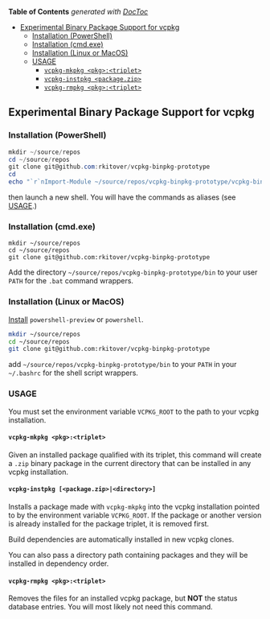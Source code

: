 <!-- START doctoc generated TOC please keep comment here to allow auto update -->
<!-- DON'T EDIT THIS SECTION, INSTEAD RE-RUN doctoc TO UPDATE -->
**Table of Contents**  *generated with [DocToc](https://github.com/thlorenz/doctoc)*

- [Experimental Binary Package Support for vcpkg](#experimental-binary-package-support-for-vcpkg)
  - [Installation (PowerShell)](#installation-powershell)
  - [Installation (cmd.exe)](#installation-cmdexe)
  - [Installation (Linux or MacOS)](#installation-linux-or-macos)
  - [USAGE](#usage)
    - [`vcpkg-mkpkg <pkg>:<triplet>`](#vcpkg-mkpkg-pkgtriplet)
    - [`vcpkg-instpkg <package.zip>`](#vcpkg-instpkg-packagezip)
    - [`vcpkg-rmpkg <pkg>:<triplet>`](#vcpkg-rmpkg-pkgtriplet)

<!-- END doctoc generated TOC please keep comment here to allow auto update -->

## Experimental Binary Package Support for vcpkg

### Installation (PowerShell)

```powershell
mkdir ~/source/repos
cd ~/source/repos
git clone git@github.com:rkitover/vcpkg-binpkg-prototype
cd
echo "`r`nImport-Module ~/source/repos/vcpkg-binpkg-prototype/vcpkg-binpkg.psm1" >> $profile
```

then launch a new shell. You will have the commands as aliases (see
[USAGE](#usage).)

### Installation (cmd.exe)

```batchfile
mkdir ~/source/repos
cd ~/source/repos
git clone git@github.com:rkitover/vcpkg-binpkg-prototype
```

Add the directory `~/source/repos/vcpkg-binpkg-prototype/bin` to your user
`PATH` for the `.bat` command wrappers.

### Installation (Linux or MacOS)

[Install](https://docs.microsoft.com/en-us/powershell/scripting/install/installing-powershell?view=powershell-7)
`powershell-preview` or `powershell`.

```bash
mkdir ~/source/repos
cd ~/source/repos
git clone git@github.com:rkitover/vcpkg-binpkg-prototype
```

add `~/source/repos/vcpkg-binpkg-prototype/bin` to your `PATH` in your
`~/.bashrc` for the shell script wrappers.

### USAGE

You must set the environment variable `VCPKG_ROOT` to the path to your vcpkg
installation.

#### `vcpkg-mkpkg <pkg>:<triplet>`

Given an installed package qualified with its triplet, this command will create
a `.zip` binary package in the current directory that can be installed in any
vcpkg installation.

#### `vcpkg-instpkg [<package.zip>|<directory>]`

Installs a package made with `vcpkg-mkpkg` into the vcpkg installation pointed
to by the environment variable `VCPKG_ROOT`. If the package or another version
is already installed for the package triplet, it is removed first.

Build dependencies are automatically installed in new vcpkg clones.

You can also pass a directory path containing packages and they will be
installed in dependency order.

#### `vcpkg-rmpkg <pkg>:<triplet>`

Removes the files for an installed vcpkg package, but **NOT** the status
database entries. You will most likely not need this command.
